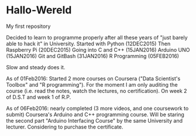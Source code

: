 # Hallo-Wereld
My first repository

Decided to learn to programme properly after all these years of "just barely able to hack it" in University. 
Started with Python (12DEC2015)
Then Raspberry Pi (20DEC2015)
Going into C and C++ (15JAN2016) 
Arduino UNO (15JAN2016)
Git and GitBash (31JAN2016)
R Programming (05FEB2016)

Slow and steady does it. 

As of 01Feb2016: Started  2 more courses on Coursera ("Data Scientist's Toolbox" and "R programming"). For the moment I am only auditing the course (i.e. read the notes, watch the lectures, no certification). On week 2 of D.S.T and week 1 of R.P. 

As of 06Feb2016: nearly completed (3 more videos, and one coursework to submit) Coursera's Arduino and C++ programming course. 
Will be staring the second part "Arduino Interfacing Course" by the same University and lecturer. Considering to purchase the certificate. 
